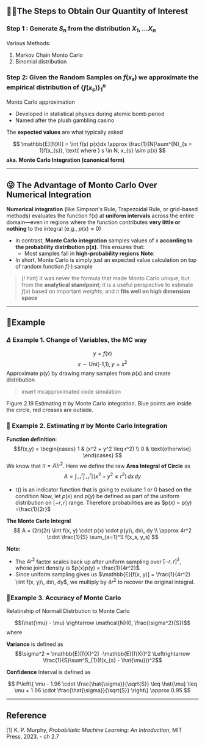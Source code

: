## 🏃‍♂️The Steps to Obtain Our Quantity of Interest
### Step 1 : Generate $S_n$ from the distribution $X_1, ...X_n$
 Various Methods: 
 1. Markov Chain Monto Carlo
 2. Binomial distribution
### Step 2: Given the Random Samples on $f(x_{s})$ we approximate the empirical distribution of $\{f(x_s)\}^n_1$
Monto Carlo approximation
- Developed in statistical physics during atomic bomb period
- Named after the plush gambling casino

The **expected values** are what typically asked

$$
\mathbb{E}[f(X)] = \int f(s) p(x)dx \approx \frac{1}{N}\sum^{N}_{s = 1}f(x_{s}), \text{ where } s \in N,  x_{s} \sim p(x)
$$
**aka. Monte Carlo Integration (canonical form)**

---

## 😜 The Advantage of Monto Carlo Over Numerical Integration 

 **Numerical integration** (like Simpson's Rule, Trapezoidal Rule, or grid-based methods) evaluates the function f(x) at **uniform intervals** across the entire domain—even in regions where the function contributes **very little or nothing** to the integral (e.g., $p(x) \approx 0$)
 
- In contrast, **Monte Carlo integration** samples values of x **according to the probability distribution p(x)**. This ensures that:
    - Most samples fall in **high-probability regions**
**Note**:
- In short, Monte Carlo is simply just an expected value calculation on top of random function $f\left( \cdot \right)$ sample

> [! hint] It was never the formula that made Monto Carlo unique, but from the **analytical standpoint**; it is a useful perspective to estimate $f(x)$ based on important *weights*; and it **fits well on high dimension space** 

---
## 📘Example
### $\Delta$ Example 1.  Change of Variables, the MC way

$$y = f(x)$$
$$x \sim \text{Uni(-1,1)}, y = x^2$$
Approximate p(y) by drawing many samples from $p(x)$ and create distribution


> insert mcapproximated code simulation

Figure 2.19 Estimating π by Monte Carlo integration. Blue points are inside the circle, red crosses are outside.

### 🎤 Example 2. Estimating $\pi$ by Monte Carlo Integration
**Function definition**:
$$f(x,y) = \begin{cases}
1 & (x^2 + y^2 \leq r^2) \\
0 & \text{otherwise}
\end{cases}
$$
We know that $\pi = A / r^2$. Here we define the raw **Area Integral of Circle** as
$$
 A = \int^{r}_{-r} \int^{r}_{-r} \mathbb{I}(x^2 +y^2 \leq r^2) \,dx\,dy
$$
- $\mathbb{I}()$ is an indicator function that is going to evaluate 1 or 0 based on the condition
Now, let $p(x)$ and $p(y)$ be defined as part of the uniform distribution on $[-r, r]$ range. Therefore probabilities are as $p(x) = p(y) =\frac{1}{2r}$

**The Monte Carlo Integral**
$$
A = (2r)(2r) \iint f(x, y) \cdot p(x) \cdot p(y)\, dx\, dy \\
\approx 4r^2 \cdot \frac{1}{S} \sum_{s=1}^S f(x_s, y_s)
$$

**Note:**
- The $4r^2$ factor scales back up after uniform sampling over $[-r, r]^2$, whose joint density is $p(x)p(y) = \frac{1}{4r^2}$.
- Since uniform sampling gives us $\mathbb{E}[f(x, y)] = \frac{1}{4r^2} \iint f(x, y)\, dx\, dy$, we multiply by $4r^2$ to recover the original integral.


### 🎯Example 3. Accuracy of Monte Carlo

Relatinship of Normail Distrbution to Monte Carlo

$$(\hat{\mu} - \mu) \rightarrow \mathcal{N}(0, \frac{\sigma^2}{S})$$
where 

**Variance** is defined as
$$\sigma^2 = \mathbb{E}[f(X)^2] -\mathbb{E}[f(X)]^2 \Leftrightarrow \frac{1}{S}\sum^S_{1}(f(x_{s} - \hat{\mu}))^2$$

**Confidence** Interval is defined as

$$
P\left\{ \mu - 1.96 \cdot \frac{\hat{\sigma}}{\sqrt{S}} 
\leq \hat{\mu} \leq 
\mu + 1.96 \cdot \frac{\hat{\sigma}}{\sqrt{S}} \right\} \approx 0.95
$$
















---
## Reference
[1] K. P. Murphy, *Probabilistic Machine Learning: An Introduction*, MIT Press, 2023.
	- ch 2.7


